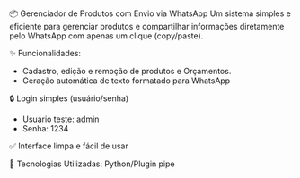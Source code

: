 📦 Gerenciador de Produtos com Envio via WhatsApp
Um sistema simples e eficiente para gerenciar produtos e compartilhar informações diretamente pelo WhatsApp com apenas um clique (copy/paste).

✨ Funcionalidades:
- Cadastro, edição e remoção de produtos e Orçamentos.
- Geração automática de texto formatado para WhatsApp

🔒 Login simples (usuário/senha)
- Usuário teste: admin
- Senha: 1234

✅ Interface limpa e fácil de usar

🚀 Tecnologias Utilizadas: Python/Plugin pipe

